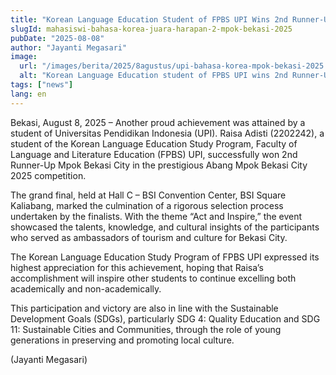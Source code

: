 ```yaml
---
title: "Korean Language Education Student of FPBS UPI Wins 2nd Runner-Up Mpok Bekasi City 2025"
slugId: mahasiswi-bahasa-korea-juara-harapan-2-mpok-bekasi-2025
pubDate: "2025-08-08"
author: "Jayanti Megasari"
image:
  url: "/images/berita/2025/8agustus/upi-bahasa-korea-mpok-bekasi-2025.webp"
  alt: "Korean Language Education student of FPBS UPI wins 2nd Runner-Up Mpok Bekasi City 2025"
tags: ["news"]
lang: en
---
```


Bekasi, August 8, 2025 – Another proud achievement was attained by a student of Universitas Pendidikan Indonesia (UPI). Raisa Adisti (2202242), a student of the Korean Language Education Study Program, Faculty of Language and Literature Education (FPBS) UPI, successfully won 2nd Runner-Up Mpok Bekasi City in the prestigious Abang Mpok Bekasi City 2025 competition.  

The grand final, held at Hall C – BSI Convention Center, BSI Square Kaliabang, marked the culmination of a rigorous selection process undertaken by the finalists. With the theme “Act and Inspire,” the event showcased the talents, knowledge, and cultural insights of the participants who served as ambassadors of tourism and culture for Bekasi City.  

The Korean Language Education Study Program of FPBS UPI expressed its highest appreciation for this achievement, hoping that Raisa’s accomplishment will inspire other students to continue excelling both academically and non-academically.  

This participation and victory are also in line with the Sustainable Development Goals (SDGs), particularly SDG 4: Quality Education and SDG 11: Sustainable Cities and Communities, through the role of young generations in preserving and promoting local culture.  

(Jayanti Megasari)